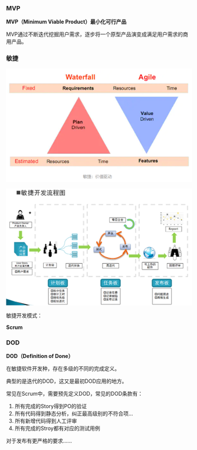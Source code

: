 ### MVP

**MVP（Minimum Viable Product）最小化可行产品**

MVP通过不断迭代挖掘用户需求，逐步将一个原型产品演变成满足用户需求的商用产品。



### 敏捷

![image-20210601221200409](../../img/image-20210601221200409.png)

![image-20210607110432073](../../img/image-20210607110432073.png)

敏捷开发模式：

**Scrum**



### DOD

**DOD（Definition of Done）**

在敏捷软件开发种，存在多级的不同的完成定义。

典型的是迭代的DOD，这又是最初DOD应用的地方。

常见在Scrum中，需要预先定义DOD，常见的DOD条款有：

1. 所有完成的Story得到PO的验证
2. 所有代码得到静态分析，纠正最高级别的不符合项...
3. 所有新增代码得到人工评审
4. 所有完成的Stroy都有对应的测试用例

对于发布有更严格的要求......